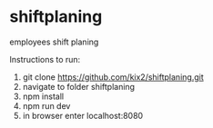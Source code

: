 # shiftplaning

employees shift planing

Instructions to run:

1. git clone https://github.com/kix2/shiftplaning.git
2. navigate to folder shiftplaning
3. npm install
4. npm run dev
5. in browser enter localhost:8080
